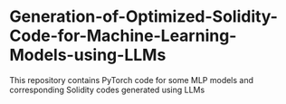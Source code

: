 # Generation-of-Optimized-Solidity-Code-for-Machine-Learning-Models-using-LLMs
This repository contains PyTorch code for some MLP models and corresponding Solidity codes generated using LLMs
